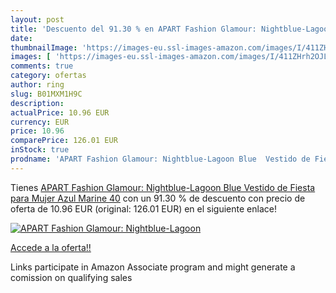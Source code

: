 ```yaml
---
layout: post
title: 'Descuento del 91.30 % en APART Fashion Glamour: Nightblue-Lagoon '
date: 
thumbnailImage: 'https://images-eu.ssl-images-amazon.com/images/I/411ZHrh2OJL._SL200_.jpg'
images: [ 'https://images-eu.ssl-images-amazon.com/images/I/411ZHrh2OJL._SL200_.jpg' ]
comments: true
category: ofertas
author: ring
slug: B01MXM1H9C
description:
actualPrice: 10.96 EUR
currency: EUR
price: 10.96
comparePrice: 126.01 EUR
inStock: true
prodname: 'APART Fashion Glamour: Nightblue-Lagoon Blue  Vestido de Fiesta para Mujer  Azul Marine  40'
---
```


Tienes [APART Fashion Glamour: Nightblue-Lagoon Blue  Vestido de Fiesta para Mujer  Azul Marine  40](https://www.amazon.es/dp/B01MXM1H9C/?tag=tolees-21) con un 91.30 % de descuento con precio de oferta de 10.96 EUR (original: 126.01 EUR) en el siguiente enlace!

[![APART Fashion Glamour: Nightblue-Lagoon ](https://images-eu.ssl-images-amazon.com/images/I/411ZHrh2OJL._SL200_.jpg)](https://www.amazon.es/dp/B01MXM1H9C/?tag=tolees-21)

[Accede a la oferta!!](https://www.amazon.es/dp/B01MXM1H9C/?tag=tolees-21)

Links participate in Amazon Associate program and might generate a comission on qualifying sales


